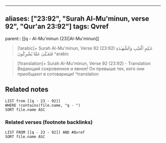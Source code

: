 
---
aliases: ["23:92", "Surah Al-Mu'minun, verse 92", "Qur'an 23:92"]
tags: Qvref
---

parent:: [[q - Al-Mu'minun (23)|Al-Mu'minun]]

> [!arabic]+ Surah Al-Mu'minun, Verse 92 (23:92)
> <span class="quran-arabic">عَـٰلِمِ ٱلْغَيْبِ وَٱلشَّهَـٰدَةِ فَتَعَـٰلَىٰ عَمَّا يُشْرِكُونَ</span>
^arabic

> [!translation]+ Surah Al-Mu'minun, Verse 92 (23:92) - Translation
> Ведающий сокровенное и явное! Он превыше тех, кого они приобщают в сотоварищи!
^translation



## Related notes
```dataview
LIST from [[q - 23 - 92]]
WHERE !contains(file.name, "q - ")
SORT file.name ASC
```

### Related verses (footnote backlinks)
```dataview
LIST FROM [[q - 23 - 92]] AND #Qvref
SORT file.name ASC
```


